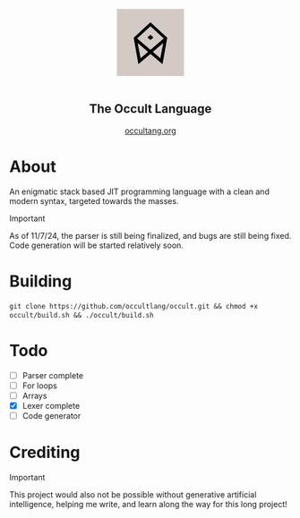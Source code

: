 <div align="center" style="display:grid;place-items:center;">
<p>
    <a href="https://occultlang.org/" target="_blank"><img width="120" src="occult.jpg"></a>
</p>
<h2>The Occult Language</h2>
<a href="https://occultlang.org/" target="_blank">occultang.org</a>
</div>

# About
An enigmatic stack based JIT programming language with a clean and modern syntax, targeted towards the masses.
> [!IMPORTANT]
> As of 11/7/24, the parser is still being finalized, and bugs are still being fixed. Code generation will be started relatively soon.

# Building
```
git clone https://github.com/occultlang/occult.git && chmod +x occult/build.sh && ./occult/build.sh
```

# Todo
- [ ] Parser complete
- [ ] For loops
- [ ] Arrays
- [x] Lexer complete
- [ ] Code generator 

# Crediting
> [!IMPORTANT]
This project would also not be possible without generative artificial intelligence, helping me write, and learn along the way for this long project!
